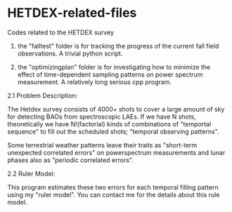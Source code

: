 # HETDEX-related-files
Codes related to the HETDEX survey

1. the "falltest" folder is for tracking the progress of the current fall field observations. A trivial python script. 

2. the "optimizingplan" folder is for investigating how to minimize the effect of time-dependent sampling patterns on power spectrum measurement. A relatively long serious cpp program. 
  
  2.1 Problem Description: 
  
  The Hetdex survey consists of 4000+ shots to cover a large amount of sky for detecting BAOs from spectroscopic LAEs. If we have N shots, theoretically we have N!(factorial) kinds of combinations of "temportal sequence" to fill out the scheduled shots; "temporal observing patterns". 
  
  Some terrestrial weather patterns leave their traits as "short-term unexpected correlated errors" on powerspectrum measurements and lunar phases also as "periodic correlated errors". 
  
  2.2 Ruler Model:
  
  This program estimates these two errors for each temporal filling pattern using my "ruler model". You can contact me for the details about this rule model. 
